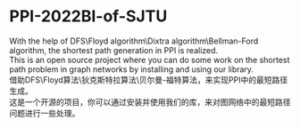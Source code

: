 # PPI-2022BI-of-SJTU
With the help of DFS\Floyd algorithm\Dixtra algorithm\Bellman-Ford algorithm, the shortest path generation in PPI is realized.  
This is an open source project where you can do some work on the shortest path problem in graph networks by installing and using our library.  
借助DFS\Floyd算法\狄克斯特拉算法\贝尔曼-福特算法，来实现PPI中的最短路径生成。  
这是一个开源的项目，你可以通过安装并使用我们的库，来对图网络中的最短路径问题进行一些处理。  
